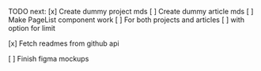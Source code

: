 TODO next:
[x] Create dummy project mds
[ ] Create dummy article mds
[ ] Make PageList component work
  [ ] For both projects and articles
  [ ] with option for limit

[x] Fetch readmes from github api

[ ] Finish figma mockups